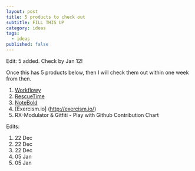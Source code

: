 ```yaml
---
layout: post
title: 5 products to check out
subtitle: FILL THIS UP
category: ideas
tags:
  - ideas
published: false
---
```


Edit:
5 added. Check by Jan 12!

Once this has 5 products below, then I will check them out within one week from then.

1. [Workflowy](https://workflowy.com/) 
2. [RescueTime](https://www.rescuetime.com/)
3. [NoteBold](http://notebold.com/)
4. [Exercism.io] (http://exercism.io/)
5. RX-Modulator & Gitfiti - Play with Github Contribution Chart 



Edits:  
1. 22 Dec
2. 22 Dec
3. 22 Dec
4. 05 Jan
5. 05 Jan